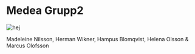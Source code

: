 # Medea Grupp2


![hej](http://i.imgur.com/K9LwbCM.jpg)


Madeleine Nilsson, Herman Wikner, Hampus Blomqvist, Helena Olsson & Marcus Olofsson
